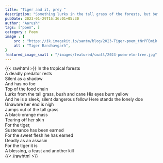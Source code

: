 ```yaml
---
title: "Tiger and it, prey "
description: "Something lurks in the tall grass of the forests, but before the doe realises, her fate fate is sealed "
pubDate: 2023-01-29T16:36:01+05:30
author: "Aarush"
tags: ["poem", ]
category : Poem
image : {
    src : "https://ik.imagekit.io/santm/blog/2023-Tiger-poem_tNrPFBmik.webp",
    alt : "Tiger Bandhavgarh",
}
featured_image_small : "/images/featured/small/2023-poem-elm-tree.jpg"
---
```

{{< rawhtml >}}
In the tropical forests</br>
A deadly predator rests</br>
Silent as a shadow</br>
And has no foe</br>
Top of the food chain</br>
Lurks from the tall grass, bush and cane His eyes burn yellow</br>
And he is a sleek, silent dangerous fellow Here stands the lonely doe</br>
Unaware her end is nigh</br>
Jumps out of the tall grass</br>
A black-orange mass</br>
Tearing off her skin</br>
For the tiger,</br>
Sustenance has been earned</br>
For the sweet flesh he has earned</br>
Deadly as an assasin</br>
For the tiger it is</br>
A blessing, a feast and another kill</br>
{{< /rawhtml >}}

